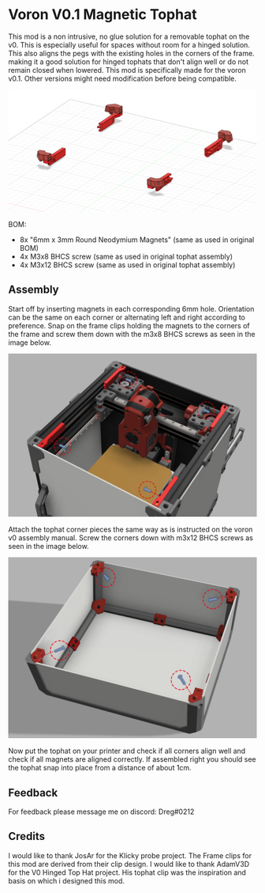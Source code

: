 # Voron V0.1 Magnetic Tophat

This mod is a non intrusive, no glue solution for a removable tophat on the v0. This is especially useful for spaces without room for a hinged solution.
This also aligns the pegs with the existing holes in the corners of the frame. making it a good solution for hinged tophats that don't align well or do not remain closed when lowered.
This mod is specifically made for the voron v0.1. Other versions might need modification before being compatible.

![cad assembled](images/CAD_ASSEMBLED.png)

BOM:
- 8x "6mm x 3mm Round Neodymium Magnets" (same as used in original BOM)
- 4x M3x8 BHCS screw (same as used in original tophat assembly)
- 4x M3x12 BHCS screw (same as used in original tophat assembly)

## Assembly

Start off by inserting magnets in each corresponding 6mm hole. Orientation can be the same on each corner or alternating left and right according to preference.
Snap on the frame clips holding the magnets to the corners of the frame and screw them down with the m3x8 BHCS screws as seen in the image below.

![frame assembly](images/FRAME_ASSEMBLY.png)

Attach the tophat corner pieces the same way as is instructed on the voron v0 assembly manual. Screw the corners down with m3x12 BHCS screws as seen in the image below.

![tophat assembly](images/TOPHAT_ASSEMBLY.png)

Now put the tophat on your printer and check if all corners align well and check if all magnets are aligned correctly. If assembled right you should see the tophat snap into place from a distance of about 1cm.

## Feedback

For feedback please message me on discord: Dreg#0212

## Credits

I would like to thank JosAr for the Klicky probe project. The Frame clips for this mod are derived from their clip design.
I would like to thank AdamV3D for the V0 Hinged Top Hat project. His tophat clip was the inspiration and basis on which i designed this mod.
